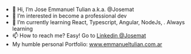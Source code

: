 - 👋 Hi, I’m Jose Emmanuel Tulian a.k.a. @Josemat 
- 👀 I’m interested in become a professional dev
- 🌱 I’m currently learning React, Typescript, Angular, NodeJs, . Always learning
- 📫 How to reach me? Easy! Go to <a href="https://www.linkedin.com/in/jose-emmanuel-tulian-171b8b131">Linkedin @Josemat</a>
- My humble personal Portfolio: www.emmanueltulian.com.ar



<!---
Color Palette:
020300
005894
32DE8A
79A9D1
D5573B

Josemat/Josemat is a ✨ special ✨ repository because its `README.md` (this file) appears on your GitHub profile.
You can click the Preview link to take a look at your changes.
--->
